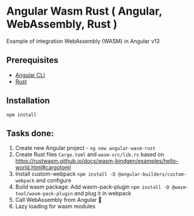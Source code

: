# Angular Wasm Rust ( Angular, WebAssembly, Rust )
Example of integration WebAssembly (WASM) in Angular v13

## Prerequisites
- [Angular CLI](https://github.com/angular/angular-cli)
- [Rust](https://www.rust-lang.org/tools/install)

## Installation
`npm install`

## Tasks done:
1. Create new Angular project - `ng new angular-wasm-rust`
2. Create Rust files `Cargo.toml` and `wasm-src/lib.rs` based on https://rustwasm.github.io/docs/wasm-bindgen/examples/hello-world.html#cargotoml
3. Install custom-webpack `npm install -D @angular-builders/custom-webpack` and configure
4. Build wasm package: Add wasm-pack-plugin `npm install -D @wasm-tool/wasm-pack-plugin` and plug it in webpack
5. Call WebAssembly from Angular 🙂
6. Lazy loading for wasm modules
